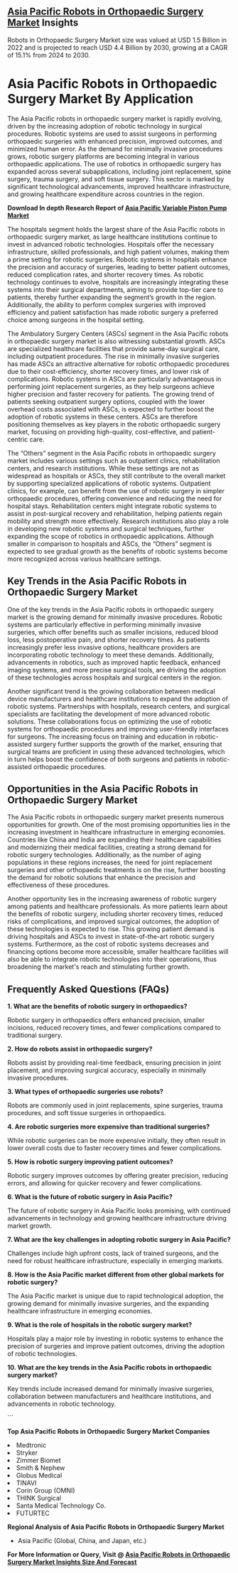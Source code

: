 <h2><a href="https://www.verifiedmarketreports.com/download-sample/?rid=320422&amp;utm_source=Github-Feb&amp;utm_medium=225" target="_blank">Asia Pacific Robots in Orthopaedic Surgery Market</a> Insights</h2><p>Robots in Orthopaedic Surgery Market size was valued at USD 1.5 Billion in 2022 and is projected to reach USD 4.4 Billion by 2030, growing at a CAGR of 15.1% from 2024 to 2030.</p><p><h1>Asia Pacific Robots in Orthopaedic Surgery Market By Application</h1> <p>The Asia Pacific robots in orthopaedic surgery market is rapidly evolving, driven by the increasing adoption of robotic technology in surgical procedures. Robotic systems are used to assist surgeons in performing orthopaedic surgeries with enhanced precision, improved outcomes, and minimized human error. As the demand for minimally invasive procedures grows, robotic surgery platforms are becoming integral in various orthopaedic applications. The use of robotics in orthopaedic surgery has expanded across several subapplications, including joint replacement, spine surgery, trauma surgery, and soft tissue surgery. This sector is marked by significant technological advancements, improved healthcare infrastructure, and growing healthcare expenditure across countries in the region.</p> <p><p><strong>Download In depth Research Report of <a href="https://www.verifiedmarketreports.com/download-sample/?rid=236118&amp;utm_source=Pulse-Dec&amp;utm_medium=225" target="_blank">Asia Pacific Variable Piston Pump Market</a></strong></p></p> <p>The hospitals segment holds the largest share of the Asia Pacific robots in orthopaedic surgery market, as large healthcare institutions continue to invest in advanced robotic technologies. Hospitals offer the necessary infrastructure, skilled professionals, and high patient volumes, making them a prime setting for robotic surgeries. Robotic systems in hospitals enhance the precision and accuracy of surgeries, leading to better patient outcomes, reduced complication rates, and shorter recovery times. As robotic technology continues to evolve, hospitals are increasingly integrating these systems into their surgical departments, aiming to provide top-tier care to patients, thereby further expanding the segment’s growth in the region. Additionally, the ability to perform complex surgeries with improved efficiency and patient satisfaction has made robotic surgery a preferred choice among surgeons in the hospital setting.</p> <p>The Ambulatory Surgery Centers (ASCs) segment in the Asia Pacific robots in orthopaedic surgery market is also witnessing substantial growth. ASCs are specialized healthcare facilities that provide same-day surgical care, including outpatient procedures. The rise in minimally invasive surgeries has made ASCs an attractive alternative for robotic orthopaedic procedures due to their cost-efficiency, shorter recovery times, and lower risk of complications. Robotic systems in ASCs are particularly advantageous in performing joint replacement surgeries, as they help surgeons achieve higher precision and faster recovery for patients. The growing trend of patients seeking outpatient surgery options, coupled with the lower overhead costs associated with ASCs, is expected to further boost the adoption of robotic systems in these centers. ASCs are therefore positioning themselves as key players in the robotic orthopaedic surgery market, focusing on providing high-quality, cost-effective, and patient-centric care.</p> <p>The “Others” segment in the Asia Pacific robots in orthopaedic surgery market includes various settings such as outpatient clinics, rehabilitation centers, and research institutions. While these settings are not as widespread as hospitals or ASCs, they still contribute to the overall market by supporting specialized applications of robotic systems. Outpatient clinics, for example, can benefit from the use of robotic surgery in simpler orthopaedic procedures, offering convenience and reducing the need for hospital stays. Rehabilitation centers might integrate robotic systems to assist in post-surgical recovery and rehabilitation, helping patients regain mobility and strength more effectively. Research institutions also play a role in developing new robotic systems and surgical techniques, further expanding the scope of robotics in orthopaedic applications. Although smaller in comparison to hospitals and ASCs, the “Others” segment is expected to see gradual growth as the benefits of robotic systems become more recognized across various healthcare settings.</p> <h2>Key Trends in the Asia Pacific Robots in Orthopaedic Surgery Market</h2> <p>One of the key trends in the Asia Pacific robots in orthopaedic surgery market is the growing demand for minimally invasive procedures. Robotic systems are particularly effective in performing minimally invasive surgeries, which offer benefits such as smaller incisions, reduced blood loss, less postoperative pain, and shorter recovery times. As patients increasingly prefer less invasive options, healthcare providers are incorporating robotic technology to meet these demands. Additionally, advancements in robotics, such as improved haptic feedback, enhanced imaging systems, and more precise surgical tools, are driving the adoption of these technologies across hospitals and surgical centers in the region.</p> <p>Another significant trend is the growing collaboration between medical device manufacturers and healthcare institutions to expand the adoption of robotic systems. Partnerships with hospitals, research centers, and surgical specialists are facilitating the development of more advanced robotic solutions. These collaborations focus on optimizing the use of robotic systems for orthopaedic procedures and improving user-friendly interfaces for surgeons. The increasing focus on training and education in robotic-assisted surgery further supports the growth of the market, ensuring that surgical teams are proficient in using these advanced technologies, which in turn helps boost the confidence of both surgeons and patients in robotic-assisted orthopaedic procedures.</p> <h2>Opportunities in the Asia Pacific Robots in Orthopaedic Surgery Market</h2> <p>The Asia Pacific robots in orthopaedic surgery market presents numerous opportunities for growth. One of the most promising opportunities lies in the increasing investment in healthcare infrastructure in emerging economies. Countries like China and India are expanding their healthcare capabilities and modernizing their medical facilities, creating a strong demand for robotic surgery technologies. Additionally, as the number of aging populations in these regions increases, the need for joint replacement surgeries and other orthopaedic treatments is on the rise, further boosting the demand for robotic solutions that enhance the precision and effectiveness of these procedures.</p> <p>Another opportunity lies in the increasing awareness of robotic surgery among patients and healthcare professionals. As more patients learn about the benefits of robotic surgery, including shorter recovery times, reduced risks of complications, and improved surgical outcomes, the adoption of these technologies is expected to rise. This growing patient demand is driving hospitals and ASCs to invest in state-of-the-art robotic surgery systems. Furthermore, as the cost of robotic systems decreases and financing options become more accessible, smaller healthcare facilities will also be able to integrate robotic technologies into their operations, thus broadening the market's reach and stimulating further growth.</p> <h2>Frequently Asked Questions (FAQs)</h2> <p><strong>1. What are the benefits of robotic surgery in orthopaedics?</strong></p> <p>Robotic surgery in orthopaedics offers enhanced precision, smaller incisions, reduced recovery times, and fewer complications compared to traditional surgery.</p> <p><strong>2. How do robots assist in orthopaedic surgery?</strong></p> <p>Robots assist by providing real-time feedback, ensuring precision in joint placement, and improving surgical accuracy, especially in minimally invasive procedures.</p> <p><strong>3. What types of orthopaedic surgeries use robots?</strong></p> <p>Robots are commonly used in joint replacements, spine surgeries, trauma procedures, and soft tissue surgeries in orthopaedics.</p> <p><strong>4. Are robotic surgeries more expensive than traditional surgeries?</strong></p> <p>While robotic surgeries can be more expensive initially, they often result in lower overall costs due to faster recovery times and fewer complications.</p> <p><strong>5. How is robotic surgery improving patient outcomes?</strong></p> <p>Robotic surgery improves outcomes by offering greater precision, reducing errors, and allowing for quicker recovery and fewer complications.</p> <p><strong>6. What is the future of robotic surgery in Asia Pacific?</strong></p> <p>The future of robotic surgery in Asia Pacific looks promising, with continued advancements in technology and growing healthcare infrastructure driving market growth.</p> <p><strong>7. What are the key challenges in adopting robotic surgery in Asia Pacific?</strong></p> <p>Challenges include high upfront costs, lack of trained surgeons, and the need for robust healthcare infrastructure, especially in emerging markets.</p> <p><strong>8. How is the Asia Pacific market different from other global markets for robotic surgery?</strong></p> <p>The Asia Pacific market is unique due to rapid technological adoption, the growing demand for minimally invasive surgeries, and the expanding healthcare infrastructure in emerging economies.</p> <p><strong>9. What is the role of hospitals in the robotic surgery market?</strong></p> <p>Hospitals play a major role by investing in robotic systems to enhance the precision of surgeries and improve patient outcomes, driving the adoption of robotic technologies.</p> <p><strong>10. What are the key trends in the Asia Pacific robots in orthopaedic surgery market?</strong></p> <p>Key trends include increased demand for minimally invasive surgeries, collaboration between manufacturers and healthcare institutions, and advancements in robotic technology.</p> ```</p><p><strong>Top Asia Pacific Robots in Orthopaedic Surgery Market Companies</strong></p><div data-test-id=""><p><li>Medtronic</li><li> Stryker</li><li> Zimmer Biomet</li><li> Smith & Nephew</li><li> Globus Medical</li><li> TINAVI</li><li> Corin Group (OMNI)</li><li> THINK Surgical</li><li> Santa Medical Technology Co.</li><li> FUTURTEC</li></p><div><strong>Regional Analysis of&nbsp;Asia Pacific Robots in Orthopaedic Surgery Market</strong></div><ul><li dir="ltr"><p dir="ltr">Asia Pacific (Global, China, and Japan, etc.)</p></li></ul><p><strong>For More Information or Query, Visit @&nbsp;</strong><strong><a href="https://www.verifiedmarketreports.com/product/robots-in-orthopaedic-surgery-market/?utm_source=Github-Feb&amp;utm_medium=225" target="_blank">Asia Pacific Robots in Orthopaedic Surgery Market Insights Size And Forecast</a></strong></p></div><h2>&nbsp;</h2><div data-test-id="">&nbsp;</div>
